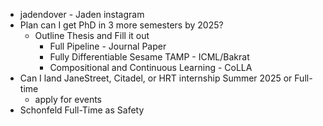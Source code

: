 - jadendover - Jaden instagram
- Plan can I get PhD in 3 more semesters by 2025?
    - Outline Thesis and Fill it out
        - Full Pipeline - Journal Paper
        - Fully Differentiable Sesame TAMP - ICML/Bakrat
        - Compositional and Continuous Learning - CoLLA
- Can I land JaneStreet, Citadel, or HRT internship Summer 2025 or Full-time
    - apply for events
- Schonfeld Full-Time as Safety
